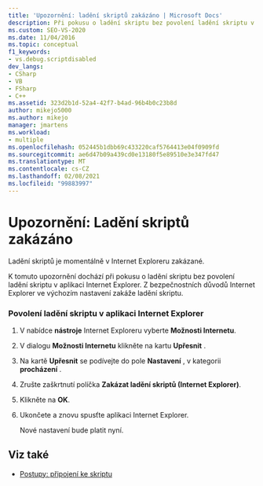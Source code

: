 ```yaml
---
title: 'Upozornění: ladění skriptů zakázáno | Microsoft Docs'
description: Při pokusu o ladění skriptu bez povolení ladění skriptu v aplikaci Internet Explorer dojde k upozornění "zakázáno ladění skriptů". Podívejte se na postup, jak ho povolit.
ms.custom: SEO-VS-2020
ms.date: 11/04/2016
ms.topic: conceptual
f1_keywords:
- vs.debug.scriptdisabled
dev_langs:
- CSharp
- VB
- FSharp
- C++
ms.assetid: 323d2b1d-52a4-42f7-b4ad-96b4b0c23b8d
author: mikejo5000
ms.author: mikejo
manager: jmartens
ms.workload:
- multiple
ms.openlocfilehash: 052445b1dbb69c433220caf5764413e04f0909fd
ms.sourcegitcommit: ae6d47b09a439cd0e13180f5e89510e3e347fd47
ms.translationtype: MT
ms.contentlocale: cs-CZ
ms.lasthandoff: 02/08/2021
ms.locfileid: "99883997"
---
```

# <a name="warning-script-debugging-disabled"></a>Upozornění: Ladění skriptů zakázáno
Ladění skriptů je momentálně v Internet Exploreru zakázané.

 K tomuto upozornění dochází při pokusu o ladění skriptu bez povolení ladění skriptu v aplikaci Internet Explorer. Z bezpečnostních důvodů Internet Explorer ve výchozím nastavení zakáže ladění skriptu.

### <a name="to-enable-script-debugging-in-internet-explorer"></a>Povolení ladění skriptu v aplikaci Internet Explorer

1. V nabídce **nástroje** Internet Exploreru vyberte **Možnosti Internetu**.

2. V dialogu **Možnosti Internetu** klikněte na kartu **Upřesnit** .

3. Na kartě **Upřesnit** se podívejte do pole **Nastavení** , v kategorii **procházení** .

4. Zrušte zaškrtnutí políčka **Zakázat ladění skriptů (Internet Explorer)**.

5. Klikněte na **OK**.

6. Ukončete a znovu spusťte aplikaci Internet Explorer.

     Nové nastavení bude platit nyní.

## <a name="see-also"></a>Viz také
- [Postupy: připojení ke skriptu](attach-to-running-processes-with-the-visual-studio-debugger.md)